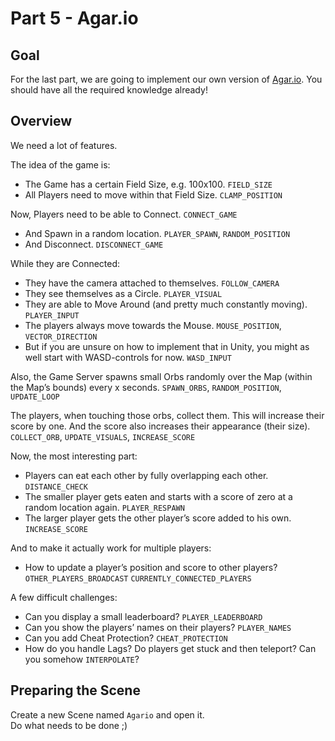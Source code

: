 # Part 5 - Agar.io

## Goal
For the last part, we are going to implement our own version of [Agar.io](http://agar.io). You should have all the required knowledge already!

## Overview
We need a lot of features.

The idea of the game is:
- The Game has a certain Field Size, e.g. 100x100. `FIELD_SIZE`
- All Players need to move within that Field Size. `CLAMP_POSITION`

Now, Players need to be able to Connect. `CONNECT_GAME`
- And Spawn in a random location. `PLAYER_SPAWN`, `RANDOM_POSITION`
- And Disconnect. `DISCONNECT_GAME`

While they are Connected:
- They have the camera attached to themselves. `FOLLOW_CAMERA`
- They see themselves as a Circle. `PLAYER_VISUAL`
- They are able to Move Around (and pretty much constantly moving). `PLAYER_INPUT`
- The players always move towards the Mouse. `MOUSE_POSITION`, `VECTOR_DIRECTION`
- But if you are unsure on how to implement that in Unity, you might as well start with WASD-controls for now. `WASD_INPUT`

Also, the Game Server spawns small Orbs randomly over the Map (within the Map’s bounds) every x seconds. `SPAWN_ORBS`, `RANDOM_POSITION`, `UPDATE_LOOP`

The players, when touching those orbs, collect them. This will increase their score by one. And the score also increases their appearance (their size). `COLLECT_ORB`, `UPDATE_VISUALS`, `INCREASE_SCORE`

Now, the most interesting part:
- Players can eat each other by fully overlapping each other. `DISTANCE_CHECK`
- The smaller player gets eaten and starts with a score of zero at a random location again. `PLAYER_RESPAWN`
- The larger player gets the other player’s score added to his own. `INCREASE_SCORE`

And to make it actually work for multiple players:
- How to update a player’s position and score to other players? `OTHER_PLAYERS_BROADCAST` `CURRENTLY_CONNECTED_PLAYERS`

A few difficult challenges:
- Can you display a small leaderboard? `PLAYER_LEADERBOARD`
- Can you show the players’ names on their players? `PLAYER_NAMES`
- Can you add Cheat Protection? `CHEAT_PROTECTION`
- How do you handle Lags? Do players get stuck and then teleport? Can you somehow `INTERPOLATE`?

## Preparing the Scene
Create a new Scene named `Agario` and open it.\
Do what needs to be done ;)


